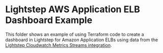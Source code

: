 # Lightstep AWS Application ELB Dashboard Example

This folder shows an example of using Terraform code to create a dashboard in Lightstep for Amazon Application ELBs using data from the [Lightstep Cloudwatch Metrics Streams integration](https://docs.lightstep.com/docs/setup-aws-for-metrics).
